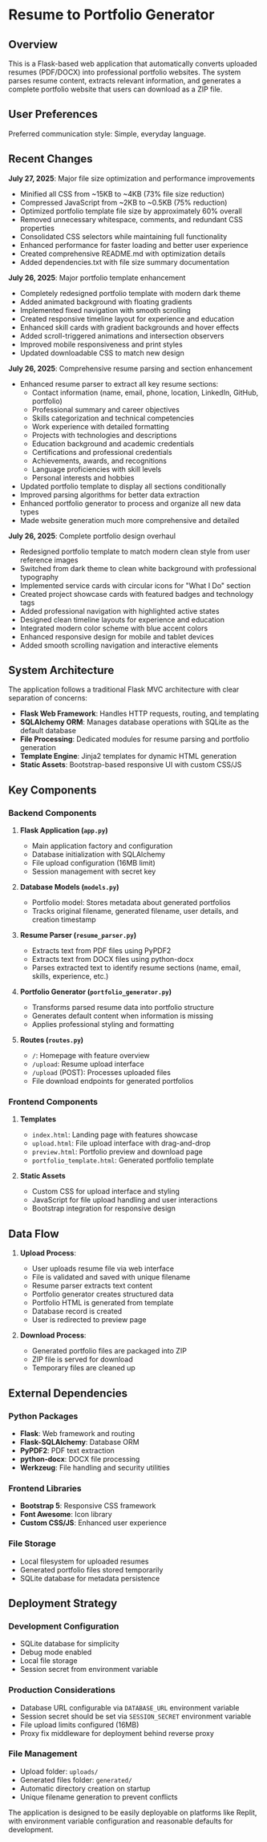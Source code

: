 # Resume to Portfolio Generator

## Overview

This is a Flask-based web application that automatically converts uploaded resumes (PDF/DOCX) into professional portfolio websites. The system parses resume content, extracts relevant information, and generates a complete portfolio website that users can download as a ZIP file.

## User Preferences

Preferred communication style: Simple, everyday language.

## Recent Changes

**July 27, 2025**: Major file size optimization and performance improvements
- Minified all CSS from ~15KB to ~4KB (73% file size reduction)
- Compressed JavaScript from ~2KB to ~0.5KB (75% reduction)
- Optimized portfolio template file size by approximately 60% overall
- Removed unnecessary whitespace, comments, and redundant CSS properties
- Consolidated CSS selectors while maintaining full functionality
- Enhanced performance for faster loading and better user experience
- Created comprehensive README.md with optimization details
- Added dependencies.txt with file size summary documentation

**July 26, 2025**: Major portfolio template enhancement
- Completely redesigned portfolio template with modern dark theme
- Added animated background with floating gradients
- Implemented fixed navigation with smooth scrolling
- Created responsive timeline layout for experience and education
- Enhanced skill cards with gradient backgrounds and hover effects
- Added scroll-triggered animations and intersection observers
- Improved mobile responsiveness and print styles
- Updated downloadable CSS to match new design

**July 26, 2025**: Comprehensive resume parsing and section enhancement
- Enhanced resume parser to extract all key resume sections:
  * Contact information (name, email, phone, location, LinkedIn, GitHub, portfolio)
  * Professional summary and career objectives
  * Skills categorization and technical competencies
  * Work experience with detailed formatting
  * Projects with technologies and descriptions
  * Education background and academic credentials
  * Certifications and professional credentials
  * Achievements, awards, and recognitions
  * Language proficiencies with skill levels
  * Personal interests and hobbies
- Updated portfolio template to display all sections conditionally
- Improved parsing algorithms for better data extraction
- Enhanced portfolio generator to process and organize all new data types
- Made website generation much more comprehensive and detailed

**July 26, 2025**: Complete portfolio design overhaul
- Redesigned portfolio template to match modern clean style from user reference images
- Switched from dark theme to clean white background with professional typography
- Implemented service cards with circular icons for "What I Do" section
- Created project showcase cards with featured badges and technology tags
- Added professional navigation with highlighted active states
- Designed clean timeline layouts for experience and education
- Integrated modern color scheme with blue accent colors
- Enhanced responsive design for mobile and tablet devices
- Added smooth scrolling navigation and interactive elements

## System Architecture

The application follows a traditional Flask MVC architecture with clear separation of concerns:

- **Flask Web Framework**: Handles HTTP requests, routing, and templating
- **SQLAlchemy ORM**: Manages database operations with SQLite as the default database
- **File Processing**: Dedicated modules for resume parsing and portfolio generation
- **Template Engine**: Jinja2 templates for dynamic HTML generation
- **Static Assets**: Bootstrap-based responsive UI with custom CSS/JS

## Key Components

### Backend Components

1. **Flask Application (`app.py`)**
   - Main application factory and configuration
   - Database initialization with SQLAlchemy
   - File upload configuration (16MB limit)
   - Session management with secret key

2. **Database Models (`models.py`)**
   - Portfolio model: Stores metadata about generated portfolios
   - Tracks original filename, generated filename, user details, and creation timestamp

3. **Resume Parser (`resume_parser.py`)**
   - Extracts text from PDF files using PyPDF2
   - Extracts text from DOCX files using python-docx
   - Parses extracted text to identify resume sections (name, email, skills, experience, etc.)

4. **Portfolio Generator (`portfolio_generator.py`)**
   - Transforms parsed resume data into portfolio structure
   - Generates default content when information is missing
   - Applies professional styling and formatting

5. **Routes (`routes.py`)**
   - `/`: Homepage with feature overview
   - `/upload`: Resume upload interface
   - `/upload` (POST): Processes uploaded files
   - File download endpoints for generated portfolios

### Frontend Components

1. **Templates**
   - `index.html`: Landing page with features showcase
   - `upload.html`: File upload interface with drag-and-drop
   - `preview.html`: Portfolio preview and download page
   - `portfolio_template.html`: Generated portfolio template

2. **Static Assets**
   - Custom CSS for upload interface and styling
   - JavaScript for file upload handling and user interactions
   - Bootstrap integration for responsive design

## Data Flow

1. **Upload Process**:
   - User uploads resume file via web interface
   - File is validated and saved with unique filename
   - Resume parser extracts text content
   - Portfolio generator creates structured data
   - Portfolio HTML is generated from template
   - Database record is created
   - User is redirected to preview page

2. **Download Process**:
   - Generated portfolio files are packaged into ZIP
   - ZIP file is served for download
   - Temporary files are cleaned up

## External Dependencies

### Python Packages
- **Flask**: Web framework and routing
- **Flask-SQLAlchemy**: Database ORM
- **PyPDF2**: PDF text extraction
- **python-docx**: DOCX file processing
- **Werkzeug**: File handling and security utilities

### Frontend Libraries
- **Bootstrap 5**: Responsive CSS framework
- **Font Awesome**: Icon library
- **Custom CSS/JS**: Enhanced user experience

### File Storage
- Local filesystem for uploaded resumes
- Generated portfolio files stored temporarily
- SQLite database for metadata persistence

## Deployment Strategy

### Development Configuration
- SQLite database for simplicity
- Debug mode enabled
- Local file storage
- Session secret from environment variable

### Production Considerations
- Database URL configurable via `DATABASE_URL` environment variable
- Session secret should be set via `SESSION_SECRET` environment variable
- File upload limits configured (16MB)
- Proxy fix middleware for deployment behind reverse proxy

### File Management
- Upload folder: `uploads/`
- Generated files folder: `generated/`
- Automatic directory creation on startup
- Unique filename generation to prevent conflicts

The application is designed to be easily deployable on platforms like Replit, with environment variable configuration and reasonable defaults for development.